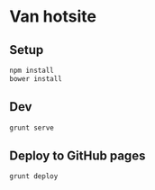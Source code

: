 # Van hotsite

## Setup
```bash
npm install
bower install
```

## Dev
```bash
grunt serve
```

## Deploy to GitHub pages
```bash
grunt deploy
```
